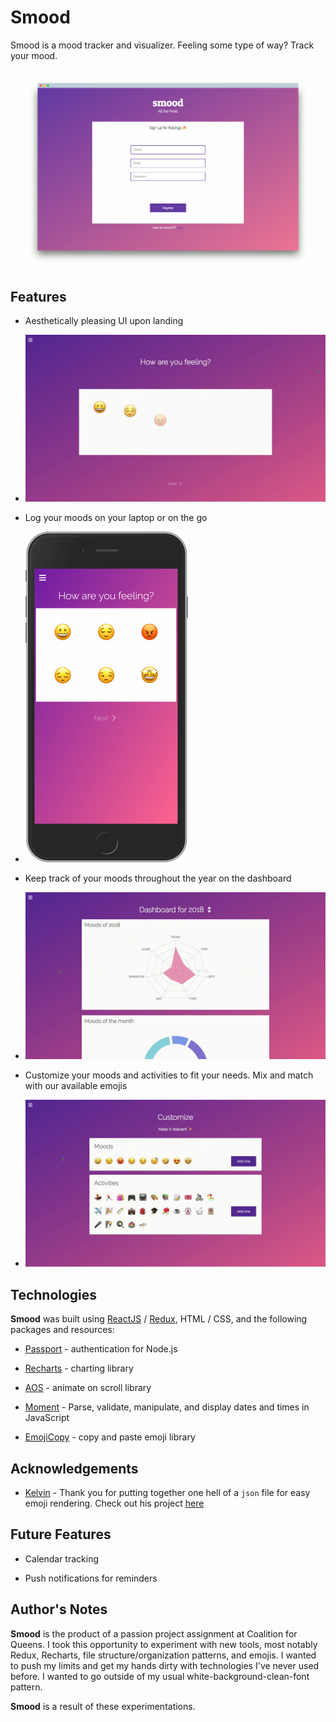 # Smood

Smood is a mood tracker and visualizer. Feeling some type of way? Track your mood. 

![Signup](./assets/register-screely.png)

## Features 

* Aesthetically pleasing UI upon landing 

* ![Home](./assets/home.gif)

* Log your moods on your laptop or on the go 

* <img src="./assets/home-mobile.png" width=260/>

* Keep track of your moods throughout the year on the dashboard 

* ![Dashboard](./assets/dashboard.gif)

* Customize your moods and activities to fit your needs. Mix and match with our available emojis 

* ![Customize](./assets/customize.gif)

## Technologies 

**Smood** was built using [ReactJS](https://reactjs.org/) / [Redux](https://redux.js.org/), HTML / CSS, and the following packages and resources: 

* [Passport](http://www.passportjs.org/) - authentication for Node.js

* [Recharts](http://recharts.org/#/en-US/) - charting library 

* [AOS](https://michalsnik.github.io/aos/) - animate on scroll library 

* [Moment](https://www.npmjs.com/package/moment) - Parse, validate, manipulate, and display dates and times in JavaScript

* [EmojiCopy](https://www.emojicopy.com/) - copy and paste emoji library

## Acknowledgements 

* [Kelvin]() - Thank you for putting together one hell of a `json` file for easy emoji rendering. Check out his project [here]() 


## Future Features 

* Calendar tracking 

* Push notifications for reminders 

## Author's Notes  

**Smood** is the product of a passion project assignment at Coalition for Queens. I took this opportunity to experiment with new tools, most notably Redux, Recharts, file structure/organization patterns, and emojis. I wanted to push my limits and get my hands dirty with technologies I've never used before. I wanted to go outside of my usual white-background-clean-font pattern. 

**Smood** is a result of these experimentations. 